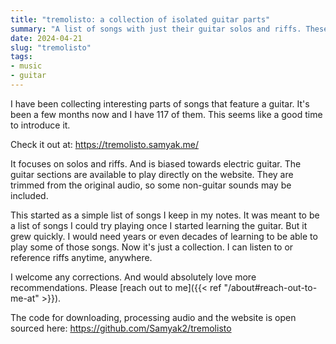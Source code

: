 ```yaml
---
title: "tremolisto: a collection of isolated guitar parts"
summary: "A list of songs with just their guitar solos and riffs. These parts are available to play directly on the website (for now)."
date: 2024-04-21
slug: "tremolisto"
tags:
- music
- guitar
---
```


I have been collecting interesting parts of songs that feature a guitar. It's been a few months now and I have 117 of them. This seems like a good time to introduce it.

Check it out at: https://tremolisto.samyak.me/

It focuses on solos and riffs. And is biased towards electric guitar. The guitar sections are available to play directly on the website. They are trimmed from the original audio, so some non-guitar sounds may be included.

This started as a simple list of songs I keep in my notes. It was meant to be a list of songs I could try playing once I started learning the guitar. But it grew quickly. I would need years or even decades of learning to be able to play some of those songs. Now it's just a collection. I can listen to or reference riffs anytime, anywhere.

I welcome any corrections. And would absolutely love more recommendations. Please [reach out to me]({{< ref "/about#reach-out-to-me-at" >}}).

The code for downloading, processing audio and the website is open sourced here: https://github.com/Samyak2/tremolisto
